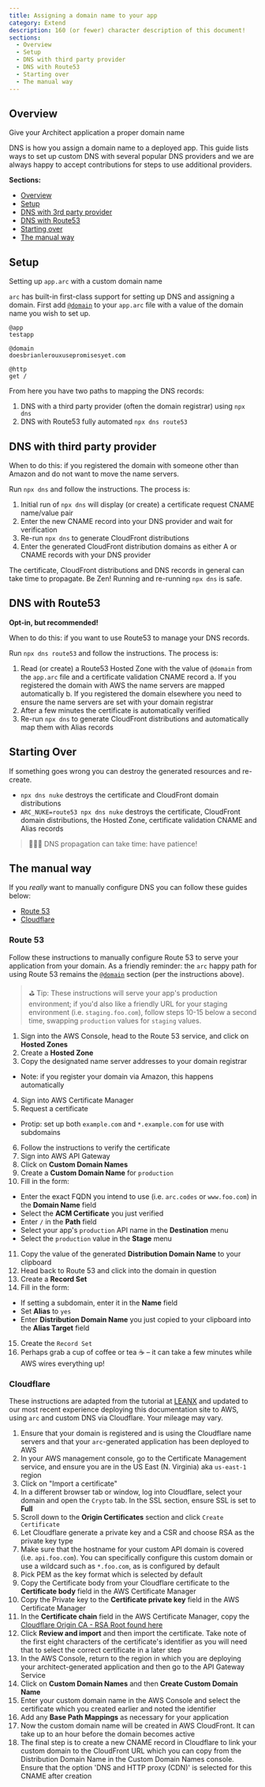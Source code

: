 ```yaml
---
title: Assigning a domain name to your app
category: Extend
description: 160 (or fewer) character description of this document!
sections:
  - Overview
  - Setup
  - DNS with third party provider
  - DNS with Route53
  - Starting over
  - The manual way
---
```


## Overview

Give your Architect application a proper domain name

DNS is how you assign a domain name to a deployed app. This guide lists ways to set up custom DNS with several popular DNS providers and we are always happy to accept contributions for steps to use additional providers.

**Sections:**

  - [Overview](#overview)
  - [Setup](#setup)
  - [DNS with 3rd party provider](#dns-with-third-party-provider)
  - [DNS with Route53](#dns-with-route53)
  - [Starting over](#starting-over)
  - [The manual way](the-manual-way)


## Setup

Setting up `app.arc` with a custom domain name

`arc` has built-in first-class support for setting up DNS and assigning a domain. First add [`@domain`](/en/reference/arc-pragmas/@domain) to your `app.arc` file with a value of the domain name you wish to set up.

```arc
@app
testapp

@domain
doesbrianlerouxusepromisesyet.com

@http
get /
```

From here you have two paths to mapping the DNS records:

1. DNS with a third party provider (often the domain registrar) using `npx dns`
2. DNS with Route53 fully automated `npx dns route53`


## DNS with third party provider

When to do this: if you registered the domain with someone other than Amazon and do not want to move the name servers.

Run `npx dns` and follow the instructions. The process is:

1. Initial run of `npx dns` will display (or create) a certificate request CNAME name/value pair
2. Enter the new CNAME record into your DNS provider and wait for verification
3. Re-run `npx dns` to generate CloudFront distributions
4. Enter the generated CloudFront distribution domains as either A or CNAME records with your DNS provider

The certificate, CloudFront distributions and DNS records in general can take time to propagate. Be Zen! Running and re-running `npx dns` is safe.

## DNS with Route53

**Opt-in, but recommended!**

When to do this: if you want to use Route53 to manage your DNS records.

Run `npx dns route53` and follow the instructions. The process is:

1. Read (or create) a Route53 Hosted Zone with the value of `@domain` from the `app.arc` file and a certificate validation CNAME record
  a. If you registered the domain with AWS the name servers are mapped automatically
  b. If you registered the domain elsewhere you need to ensure the name servers are set with your domain registrar
2. After a few minutes the certificate is automatically verified
4. Re-run `npx dns` to generate CloudFront distributions and automatically map them with Alias records

## Starting Over

If something goes wrong you can destroy the generated resources and re-create.

- `npx dns nuke` destroys the certificate and CloudFront domain distributions
- `ARC_NUKE=route53 npx dns nuke` destroys the certificate, CloudFront domain distributions, the Hosted Zone, certificate validation CNAME and Alias records

> 🤷🏽‍♀️ DNS propagation can take time: have patience!


## The manual way

If you _really_ want to manually configure DNS you can follow these guides below:

- [Route 53](#route-53)
- [Cloudflare](#cloudflare)

### Route 53

Follow these instructions to manually configure Route 53 to serve your application from your domain. As a friendly reminder: the `arc` happy path for using Route 53 remains the [`@domain`](/en/reference/arc-pragmas/@domain) section (per the instructions above).

> ⛳️ Tip: These instructions will serve your app's production environment; if you'd also like a friendly URL for your staging environment (i.e. `staging.foo.com`), follow steps 10-15 below a second time, swapping `production` values for `staging` values.

1. Sign into the AWS Console, head to the Route 53 service, and click on **Hosted Zones**
2. Create a **Hosted Zone**
3. Copy the designated name server addresses to your domain registrar
  - Note: if you register your domain via Amazon, this happens automatically
4. Sign into AWS Certificate Manager
5. Request a certificate
  - Protip: set up both `example.com` and `*.example.com` for use with subdomains
6. Follow the instructions to verify the certificate
7. Sign into AWS API Gateway
8. Click on **Custom Domain Names**
9. Create a **Custom Domain Name** for `production`
10. Fill in the form:
  - Enter the exact FQDN you intend to use (i.e. `arc.codes` or `www.foo.com`) in the **Domain Name** field
  - Select the **ACM Certificate** you just verified
  - Enter `/` in the **Path** field
  - Select your app's `production` API name in the **Destination** menu
  - Select the `production` value in the **Stage** menu
11. Copy the value of the generated **Distribution Domain Name** to your clipboard
12. Head back to Route 53 and click into the domain in question
13. Create a **Record Set**
14. Fill in the form:
  - If setting a subdomain, enter it in the **Name** field
  - Set **Alias** to `yes`
  - Enter **Distribution Domain Name** you just copied to your clipboard into the **Alias Target** field
15. Create the `Record Set`
16. Perhaps grab a cup of coffee or tea ☕️ – it can take a few minutes while AWS wires everything up!

### Cloudflare

These instructions are adapted from the tutorial at [LEANX](https://www.leanx.eu/tutorials/set-up-amazons-api-gateway-custom-domain-with-cloudflare) and updated to our most recent experience deploying this documentation site to AWS, using `arc` and custom DNS via Cloudflare. Your mileage may vary.

1. Ensure that your domain is registered and is using the Cloudflare name servers and that your `arc`-generated application has been deployed to AWS
2. In your AWS management console, go to the Certificate Management service, and ensure you are in the US East (N. Virginia) aka `us-east-1` region
3. Click on "Import a certificate"
4. In a different browser tab or window, log into Cloudflare, select your domain and open the `Crypto` tab. In the SSL section, ensure SSL is set to **Full**
5. Scroll down to the **Origin Certificates** section and click `Create Certificate`
6. Let Cloudflare generate a private key and a CSR and choose RSA as the private key type
7. Make sure that the hostname for your custom API domain is covered (i.e. `api.foo.com`). You can specifically configure this custom domain or use a wildcard such as `*.foo.com`, as is configured by default
8. Pick PEM as the key format which is selected by default
9. Copy the Certificate body from your Cloudflare certificate to the **Certificate body** field in the AWS Certificate Manager
10. Copy the Private key to the **Certificate private key** field in the AWS Certificate Manager
11. In the **Certificate chain** field in the AWS Certificate Manager, copy the [Cloudflare Origin CA - RSA Root found here](https://support.cloudflare.com/hc/en-us/articles/218689638-What-are-the-root-certificate-authorities-CAs-used-with-CloudFlare-Origin-CA-)
12. Click **Review and import** and then import the certificate. Take note of the first eight characters of the certificate's identifier as you will need that to select the correct certificate in a later step
13. In the AWS Console, return to the region in which you are deploying your architect-generated application and then go to the API Gateway Service
14. Click on **Custom Domain Names** and then **Create Custom Domain Name**
15. Enter your custom domain name in the AWS Console and select the certificate which you created earlier and noted the identifier
16. Add any **Base Path Mappings** as necessary for your application
17. Now the custom domain name will be created in AWS CloudFront. It can take up to an hour before the domain becomes active
18. The final step is to create a new CNAME record in Cloudflare to link your custom domain to the CloudFront URL which you can copy from the Distribution Domain Name in the Custom Domain Names console. Ensure that the option 'DNS and HTTP proxy (CDN)' is selected for this CNAME after creation

